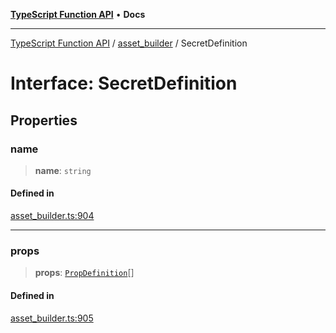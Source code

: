 [**TypeScript Function API**](../../README.md) • **Docs**

***

[TypeScript Function API](../../README.md) / [asset\_builder](../README.md) / SecretDefinition

# Interface: SecretDefinition

## Properties

### name

> **name**: `string`

#### Defined in

[asset\_builder.ts:904](https://github.com/systeminit/si/blob/main/bin/lang-js/src/asset_builder.ts#L904)

***

### props

> **props**: [`PropDefinition`](PropDefinition.md)[]

#### Defined in

[asset\_builder.ts:905](https://github.com/systeminit/si/blob/main/bin/lang-js/src/asset_builder.ts#L905)
